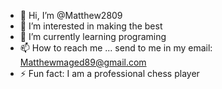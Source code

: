 - 👋 Hi, I’m @Matthew2809
- 👀 I’m interested in making the best
- 🌱 I’m currently learning programing
- 📫 How to reach me ... send to me in my email: Matthewmaged89@gmail.com
- ⚡ Fun fact: I am a professional chess player

<!---
Matthew2809/Matthew2809 is a ✨ special ✨ repository because its `README.md` (this file) appears on your GitHub profile.
You can click the Preview link to take a look at your changes.
--->
